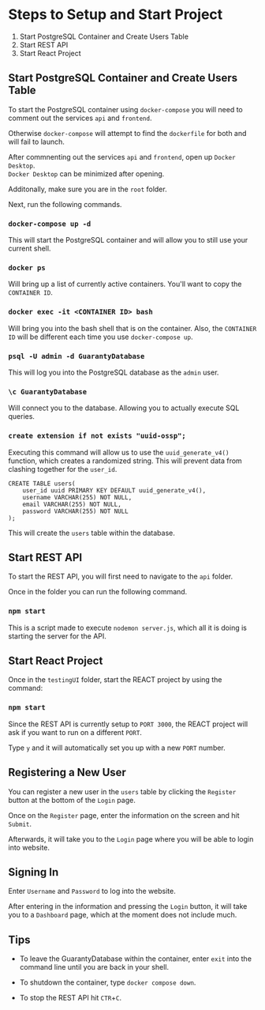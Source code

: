 # Steps to Setup and Start Project

1. Start PostgreSQL Container and Create Users Table
2. Start REST API
3. Start React Project

## Start PostgreSQL Container and Create Users Table

To start the PostgreSQL container using `docker-compose` you will need to comment out the services `api` and `frontend`.

Otherwise `docker-compose` will attempt to find the `dockerfile` for both and will fail to launch.

After commnenting out the services `api` and `frontend`, open up `Docker Desktop`. \
`Docker Desktop` can be minimized after opening.

Additonally, make sure you are in the `root` folder.

Next, run the following commands.

### `docker-compose up -d`

This will start the PostgreSQL container and will allow you to still use your current shell.

### `docker ps`

Will bring up a list of currently active containers. You'll want to copy the `CONTAINER ID`.

### `docker exec -it <CONTAINER ID> bash`

Will bring you into the bash shell that is on the container. Also, the `CONTAINER ID` will be different each time you use `docker-compose up`.

### `psql -U admin -d GuarantyDatabase`

This will log you into the PostgreSQL database as the `admin` user.

### `\c GuarantyDatabase`

Will connect you to the database. Allowing you to actually execute SQL queries.

### `create extension if not exists "uuid-ossp";`

Executing this command will allow us to use the `uuid_generate_v4()` function, which creates a randomized string. This will prevent data from clashing together for the `user_id`.

    CREATE TABLE users(
        user_id uuid PRIMARY KEY DEFAULT uuid_generate_v4(),
        username VARCHAR(255) NOT NULL,
        email VARCHAR(255) NOT NULL,
        password VARCHAR(255) NOT NULL
    );

This will create the `users` table within the database.

## Start REST API

To start the REST API, you will first need to navigate to the `api` folder.

Once in the folder you can run the following command.

### `npm start`

This is a script made to execute `nodemon server.js`, which all it is doing is starting the server for the API.

## Start React Project

Once in the `testingUI` folder, start the REACT project by using the command:

### `npm start`

Since the REST API is currently setup to `PORT 3000`, the REACT project will ask if you want to run on a different `PORT`.

Type `y` and it will automatically set you up with a new `PORT` number.

## Registering a New User

You can register a new user in the `users` table by clicking the `Register` button at the bottom of the `Login` page.

Once on the `Register` page, enter the information on the screen and hit `Submit`.

Afterwards, it will take you to the `Login` page where you will be able to login into website.

## Signing In

Enter `Username` and `Password` to log into the website.

After entering in the information and pressing the `Login` button, it will take you to a `Dashboard` page, which at the moment does not include much.

## Tips

- To leave the GuarantyDatabase within the container, enter `exit` into the command line until you are back in your shell.

- To shutdown the container, type `docker compose down`.

- To stop the REST API hit `CTR`+`C`.
